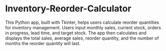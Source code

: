 # Inventory-Reorder-Calculator
This Python app, built with Tkinter, helps users calculate reorder quantities for inventory management.
Users input monthly sales, current stock, orders in progress, lead time, and target stock.
The app then calculates and displays the total sales, average sales, reorder quantity, and the number of months the reorder quantity will last.
